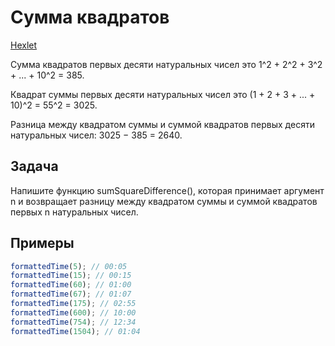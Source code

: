 # Сумма квадратов

[Hexlet](https://ru.hexlet.io/challenges/intro_to_programming_sum_square_difference_exercise)

Сумма квадратов первых десяти натуральных чисел это 1^2 + 2^2 + 3^2 + ... + 10^2 = 385.

Квадрат суммы первых десяти натуральных чисел это (1 + 2 + 3 + ... + 10)^2 = 55^2 = 3025.

Разница между квадратом суммы и суммой квадратов первых десяти натуральных чисел: 3025 − 385 = 2640.

## Задача

Напишите функцию sumSquareDifference(), которая принимает аргумент n и возвращает разницу между квадратом суммы и суммой квадратов первых n натуральных чисел.

## Примеры

```js
formattedTime(5); // 00:05
formattedTime(15); // 00:15
formattedTime(60); // 01:00
formattedTime(67); // 01:07
formattedTime(175); // 02:55
formattedTime(600); // 10:00
formattedTime(754); // 12:34
formattedTime(1504); // 01:04
```